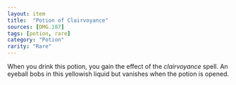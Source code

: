 ```yaml
---
layout: item
title:  "Potion of Clairvoyance"
sources: [DMG.187]
tags: [potion, rare]
category: "Potion"
rarity: "Rare"
---
```


When you drink this potion, you gain the effect of the *clairvoyance* spell. An eyeball bobs in this yellowish liquid but vanishes when the potion is opened.